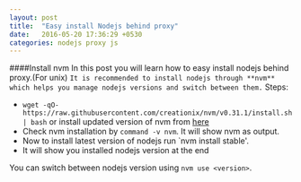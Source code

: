 ```yaml
---
layout: post
title:  "Easy install Nodejs behind proxy"
date:   2016-05-20 17:36:29 +0530
categories: nodejs proxy js
---
```

####Install nvm 
In this post you will learn how  to easy install nodejs behind proxy.(For unix)
`It is recommended to install nodejs through **nvm** which helps you manage nodejs versions and switch between them.`
Steps:
- `wget -qO- https://raw.githubusercontent.com/creationix/nvm/v0.31.1/install.sh | bash`
or install updated version of nvm from [here](https://github.com/creationix/nvm#install-script)
- Check nvm installation by `command -v nvm`. It will show nvm as output.
- Now to install latest version of nodejs run `nvm install stable'.
- It will show you installed nodejs version at the end

You can switch between nodejs version using `nvm use <version>`.



